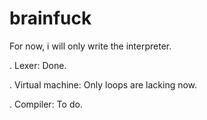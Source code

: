 # brainfuck
For now, i will only write the interpreter. 

. Lexer: Done.

. Virtual machine: Only loops are lacking now.

. Compiler: To do.

